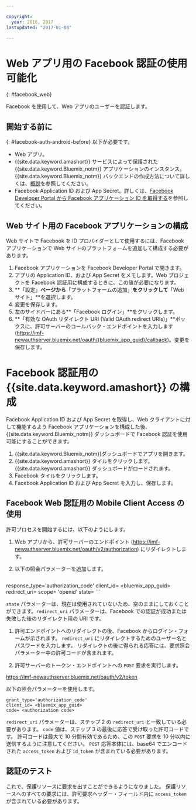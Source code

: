 ```yaml
---

copyright:
  year: 2016, 2017
lastupdated: "2017-01-08"

---
```


# Web アプリ用の Facebook 認証の使用可能化
{: #facebook_web}

Facebook を使用して、Web アプリのユーザーを認証します。

## 開始する前に
{: #facebook-auth-android-before}
以下が必要です。
* Web アプリ。  
* {{site.data.keyword.amashort}} サービスによって保護された {{site.data.keyword.Bluemix_notm}} アプリケーションのインスタンス。{{site.data.keyword.Bluemix_notm}} バックエンドの作成方法について詳しくは、[概説](index.html)を参照してください。
* Facebook Application ID および App Secret。詳しくは、[Facebook Developer Portal から Facebook アプリケーション ID を取得する](https://console.{DomainName}/docs/services/mobileaccess/facebook-auth-overview.html#facebook-appID)を参照してください。


## Web サイト用の Facebook アプリケーションの構成
Web サイトで Facebook を ID プロバイダーとして使用するには、Facebook アプリケーションで Web サイトのプラットフォームを追加して構成する必要があります。

1. Facebook アプリケーションを Facebook Developer Portal で開きます。
1. アプリの Application ID、および App Secret をメモします。Web プロジェクトを Facebook 認証用に構成するときに、この値が必要になります。
1. **「設定」**ページから**「プラットフォームの追加」**をクリックして**「Web サイト」**を選択します。
1. 変更を保存します。
1. 左のサイドバーにある**「Facebook ログイン」**をクリックします。
1. **「有効な OAuth リダイレクト URI (Valid OAuth redirect URIs)」**ボックスに、許可サーバーのコールバック・エンドポイントを入力します (https://imf-newauthserver.bluemix.net/oauth/{bluemix_app_guid}/callback)。変更を保存します。




# Facebook 認証用の {{site.data.keyword.amashort}} の構成
Facebook Application ID および App Secret を取得し、Web クライアントに対して機能するよう Facebook アプリケーションを構成した後、{{site.data.keyword.Bluemix_notm}} ダッシュボードで Facebook 認証を使用可能にすることができます。

1. {{site.data.keyword.Bluemix_notm}}ダッシュボードでアプリを開きます。
1. {{site.data.keyword.amashort}} タイルをクリックします。{{site.data.keyword.amashort}} ダッシュボードがロードされます。
1. Facebook タイルをクリックします。
1. Facebook Application ID および App Secret を入力し、保存します。




## Facebook Web 認証用の Mobile Client Access の使用

許可プロセスを開始するには、以下のようにします。

1. Web アプリから、許可サーバーのエンドポイント (https://imf-newauthserver.bluemix.net/oauth/v2/authorization) にリダイレクトします。

1. 以下の照会パラメーターを追加します。
   
   ```
response_type='authorization_code'
    client_id= <bluemix_app_guid>
    redirect_uri= <uri for redirecting after receiving the authorization code>
    scope= 'openid'
    state= <state>
    ```


  `state` パラメーターは、現在は使用されていないため、空のままにしておくことができます。`redirect_uri` パラメーターは、Facebook での認証が成功または失敗した後のリダイレクト用の URI です。

1. 許可エンドポイントへのリダイレクトの後、Facebook からログイン・フォームが示されます。  `redirect_uri` にリダイレクトするためのユーザー名とパスワードを入力します。
   リダイレクトの後に得られる応答には、要求照会パラメーター中の許可コードが含まれます。

1. 許可サーバーのトークン・エンドポイントへの `POST` 要求を実行します。

  https://imf-newauthserver.bluemix.net/oauth/v2/token

  以下の照会パラメーターを使用します。
  ```
grant_type='authorization_code'
  client_id= <bluemix_app_guid>
  code= <authorization code>
  ```
`redirect_uri` パラメーターは、ステップ 2 の `redirect_uri` と一致している必要があります。
`code` 値は、ステップ 3 の最後に応答で受け取った許可コードです。
許可コードは最大で 10 分間有効であるため、この `POST` 要求を 10 分以内に送信するように注意してください。  `POST` 応答本体には、base64 でエンコードされた `access_token` および `id_token` が含まれている必要があります。

## 認証のテスト
これで、保護リソースに要求を出すことができるようになりました。
保護リソースへのすべての要求には、許可要求ヘッダー・フィールド内に `access_token` が含まれている必要があります。
